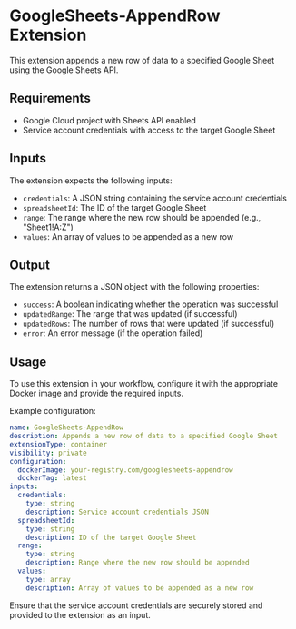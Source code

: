 # GoogleSheets-AppendRow Extension

This extension appends a new row of data to a specified Google Sheet using the Google Sheets API.

## Requirements

- Google Cloud project with Sheets API enabled
- Service account credentials with access to the target Google Sheet

## Inputs

The extension expects the following inputs:

- `credentials`: A JSON string containing the service account credentials
- `spreadsheetId`: The ID of the target Google Sheet
- `range`: The range where the new row should be appended (e.g., "Sheet1!A:Z")
- `values`: An array of values to be appended as a new row

## Output

The extension returns a JSON object with the following properties:

- `success`: A boolean indicating whether the operation was successful
- `updatedRange`: The range that was updated (if successful)
- `updatedRows`: The number of rows that were updated (if successful)
- `error`: An error message (if the operation failed)

## Usage

To use this extension in your workflow, configure it with the appropriate Docker image and provide the required inputs.

Example configuration:

```yaml
name: GoogleSheets-AppendRow
description: Appends a new row of data to a specified Google Sheet
extensionType: container
visibility: private
configuration:
  dockerImage: your-registry.com/googlesheets-appendrow
  dockerTag: latest
inputs:
  credentials:
    type: string
    description: Service account credentials JSON
  spreadsheetId:
    type: string
    description: ID of the target Google Sheet
  range:
    type: string
    description: Range where the new row should be appended
  values:
    type: array
    description: Array of values to be appended as a new row
```

Ensure that the service account credentials are securely stored and provided to the extension as an input.